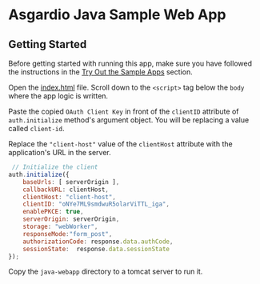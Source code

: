# Asgardio Java Sample Web App
## Getting Started
Before getting started with running this app, make sure you have followed the instructions in the [Try Out the Sample Apps](../../README.md#try-out-the-sample-apps) section.


Open the [index.html](index.html) file. Scroll down to the `<script>` tag below the `body` where the app logic is written.

Paste the copied `OAuth Client Key` in front of the `clientID` attribute of `auth.initialize` method's argument object. You will be replacing a value called `client-id`.

Replace the `"client-host"` value of the `clientHost` attribute with the application's URL in the server.

```javascript
 // Initialize the client
auth.initialize({
    baseUrls: [ serverOrigin ],
    callbackURL: clientHost,
    clientHost: "client-host",
    clientID: "oNYe7ML9smdwuR5olarViTTL_iga",
    enablePKCE: true,
    serverOrigin: serverOrigin,
    storage: "webWorker",
    responseMode:"form_post",
    authorizationCode: response.data.authCode,
    sessionState:  response.data.sessionState
});
```

Copy the `java-webapp` directory to a tomcat server to run it.
